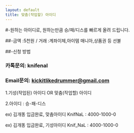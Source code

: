 ```yaml
---
layout: default
title: 맞춤(작업할) 아이디
---
```


#-원하는 아이디로, 원하는만큼 승/패/디스를 빠르게 올려 드립니다. 
 
  
  

##-금액 :5천원 / 거래 :계좌이체,아이템 매니아,상품권 등 선불 

##-신청 방법 

### 카톡문의: knifenal

### Email문의: [kickitlikedrummer@gmail.com](mailto:kickitlikedrummer@gmail.com)

1.기성(작업된) 아이디 OR 맞춤(작업할) 아이디

2.아이디 : 승-패-디스

ex) 김개똥 입금완료, 맞춤아이디 KnifNaL : 4000-1000-0 

ex) 김개똥 입금완료, 기성아이디 Knif_NaL : 4000-1000-0 

